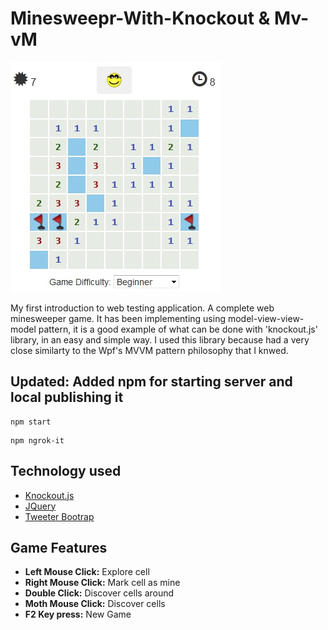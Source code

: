 Minesweepr-With-Knockout & Mv-vM
================================

![Alt text](screenshot.jpg?raw=true "The game in action")

My first introduction to web testing application. A complete web minesweeper game. It has been implementing using model-view-view-model pattern, it is a good example of what can be done with 'knockout.js' library, in an easy and simple way. I used this library because had a very close similarty to the Wpf's MVVM pattern philosophy that I knwed.


Updated: Added npm for starting server and local publishing it
---------------
```
npm start
```
```
npm ngrok-it
```


Technology used
---------------
<ul>
	<li><a href="http://knockoutjs.com/" alt="Knockout">Knockout.js</a></li>
	<li><a href="http://getbootstrap.com/" alt="JQuery">JQuery</a></li>
	<li><a href="http://jquery.com/" alt="Bootrap">Tweeter Bootrap</a></li>
</ul>

Game Features
-------------
<ul>
	<li><b>Left Mouse Click:</b> Explore cell</li>
	<li><b>Right Mouse Click:</b> Mark cell as mine</li>
	<li><b>Double Click:</b> Discover cells around</li>
	<li><b>Moth Mouse Click:</b> Discover cells</li>
	<li><b>F2 Key press:</b> New Game</li>
</ul>
